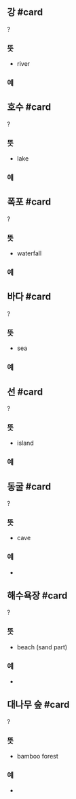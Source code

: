 ## 강 #card
?
### 뜻
- river
### 예
<!--SR:!2024-10-06,55,312-->

## 호수 #card
?
### 뜻
- lake
### 예
<!--SR:!2024-11-02,60,312-->

## 폭포 #card
?
### 뜻
- waterfall
### 예
<!--SR:!2024-09-20,12,244-->

## 바다 #card
?
### 뜻
- sea
### 예
<!--SR:!2024-10-26,52,304-->

## 선 #card
?
### 뜻
- island
### 예
<!--SR:!2024-10-23,44,298-->

## 동굴 #card
?
### 뜻
- cave
### 예
-

## 해수욕장 #card
?
### 뜻
- beach (sand part)
### 예
-
<!--SR:!2024-09-14,3,268-->

## 대나무 숲 #card
?
### 뜻
- bamboo forest
### 예
-
